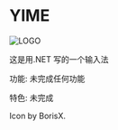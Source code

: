 # YIME

![LOGO](https://raw.githubusercontent.com/copyliu/YIME/master/logo.png)

这是用.NET 写的一个输入法

功能: 未完成任何功能

特色: 未完成



Icon by BorisX.
